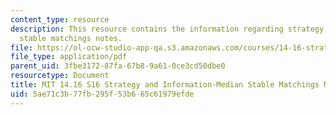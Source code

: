 ```yaml
---
content_type: resource
description: This resource contains the information regarding strategy and information-median
  stable matchings notes.
file: https://ol-ocw-studio-app-qa.s3.amazonaws.com/courses/14-16-strategy-and-information-spring-2016/5ae71c3b77fb295f53b665c61979efde_MIT14_16S16_medianmatch.pdf
file_type: application/pdf
parent_uid: 3fbe3172-87fa-67b8-9a61-0ce3cd50dbe0
resourcetype: Document
title: MIT 14.16 S16 Strategy and Information-Median Stable Matchings Notes
uid: 5ae71c3b-77fb-295f-53b6-65c61979efde
---
```

